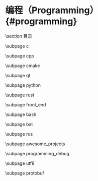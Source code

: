 编程（Programming）{#programming}
==================


\section 目录

\subpage c

\subpage cpp

\subpage cmake

\subpage qt

\subpage python

\subpage rust

\subpage front_end

\subpage bash

\subpage bat

\subpage ros

\subpage awesome_projects

\subpage programming_debug

\subpage utf8

\subpage protobuf